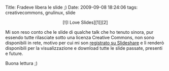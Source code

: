 Title: Fradeve libera le slide ;)
Date:  2009-09-08 18:24:06
tags: creativecommons, gnulinux, slide

<center>[![I Love Slides][1]][2]</center></center>


Mi son reso conto che le slide di qualche talk che ho tenuto sinora, pur
essendo tutte rilasciate sotto una licenza Creative Commons, non sono
disponibili in rete, motivo per cui mi son [registrato su Slideshare][3] e lì renderò
disponibili per la visualizzazione e download tutte le slide passate, presenti
e future.


Buona lettura ;)

   [1]: http://dl.dropbox.com/u/369614/blog/img_red/54456759_8e3b63ea3c.jpg

   [2]: http://www.flickr.com/photos/vox/54456759/

   [3]: http://www.slideshare.net/fradeve
